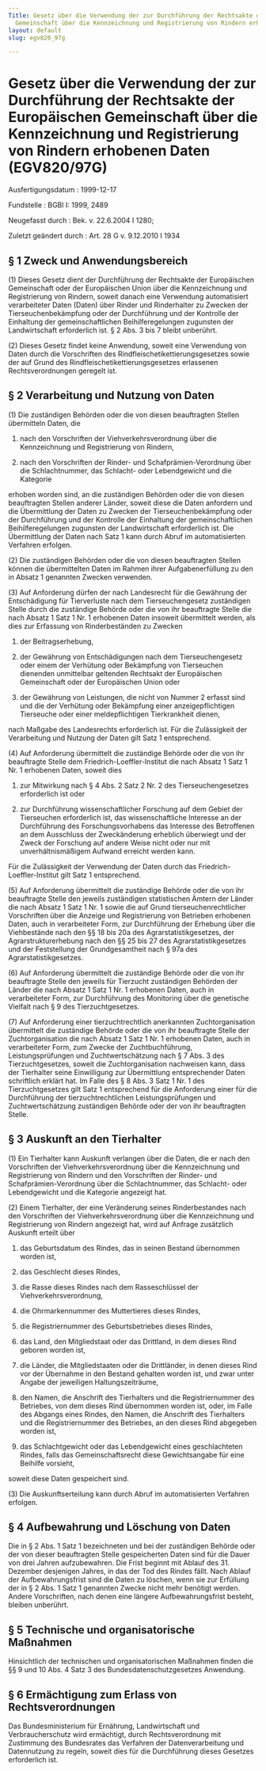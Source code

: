```yaml
---
Title: Gesetz über die Verwendung der zur Durchführung der Rechtsakte der Europäischen
  Gemeinschaft über die Kennzeichnung und Registrierung von Rindern erhobenen Daten
layout: default
slug: egv820_97g

---
```


# Gesetz über die Verwendung der zur Durchführung der Rechtsakte der Europäischen Gemeinschaft über die Kennzeichnung und Registrierung von Rindern erhobenen Daten (EGV820/97G)

Ausfertigungsdatum
:   1999-12-17

Fundstelle
:   BGBl I: 1999, 2489

Neugefasst durch
:   Bek. v. 22.6.2004 I 1280;

Zuletzt geändert durch
:   Art. 28 G v. 9.12.2010 I 1934


## § 1 Zweck und Anwendungsbereich

(1) Dieses Gesetz dient der Durchführung der Rechtsakte der
Europäischen Gemeinschaft oder der Europäischen Union über die
Kennzeichnung und Registrierung von Rindern, soweit danach eine
Verwendung automatisiert verarbeiteter Daten (Daten) über Rinder und
Rinderhalter zu Zwecken der Tierseuchenbekämpfung oder der
Durchführung und der Kontrolle der Einhaltung der gemeinschaftlichen
Beihilferegelungen zugunsten der Landwirtschaft erforderlich ist. § 2
Abs. 3 bis 7 bleibt unberührt.

(2) Dieses Gesetz findet keine Anwendung, soweit eine Verwendung von
Daten durch die Vorschriften des Rindfleischetikettierungsgesetzes
sowie der auf Grund des Rindfleischetikettierungsgesetzes erlassenen
Rechtsverordnungen geregelt ist.


## § 2 Verarbeitung und Nutzung von Daten

(1) Die zuständigen Behörden oder die von diesen beauftragten Stellen
übermitteln Daten, die

1.  nach den Vorschriften der Viehverkehrsverordnung über die
    Kennzeichnung und Registrierung von Rindern,


2.  nach den Vorschriften der Rinder- und Schafprämien-Verordnung über die
    Schlachtnummer, das Schlacht- oder Lebendgewicht und die Kategorie



erhoben worden sind, an die zuständigen Behörden oder die von diesen
beauftragten Stellen anderer Länder, soweit diese die Daten anfordern
und die Übermittlung der Daten zu Zwecken der Tierseuchenbekämpfung
oder der Durchführung und der Kontrolle der Einhaltung der
gemeinschaftlichen Beihilferegelungen zugunsten der Landwirtschaft
erforderlich ist. Die Übermittlung der Daten nach Satz 1 kann durch
Abruf im automatisierten Verfahren erfolgen.

(2) Die zuständigen Behörden oder die von diesen beauftragten Stellen
können die übermittelten Daten im Rahmen ihrer Aufgabenerfüllung zu
den in Absatz 1 genannten Zwecken verwenden.

(3) Auf Anforderung dürfen der nach Landesrecht für die Gewährung der
Entschädigung für Tierverluste nach dem Tierseuchengesetz zuständigen
Stelle durch die zuständige Behörde oder die von ihr beauftragte
Stelle die nach Absatz 1 Satz 1 Nr. 1 erhobenen Daten insoweit
übermittelt werden, als dies zur Erfassung von Rinderbeständen zu
Zwecken

1.  der Beitragserhebung,


2.  der Gewährung von Entschädigungen nach dem Tierseuchengesetz oder
    einem der Verhütung oder Bekämpfung von Tierseuchen dienenden
    unmittelbar geltenden Rechtsakt der Europäischen Gemeinschaft oder der
    Europäischen Union oder


3.  der Gewährung von Leistungen, die nicht von Nummer 2 erfasst sind und
    die der Verhütung oder Bekämpfung einer anzeigepflichtigen Tierseuche
    oder einer meldepflichtigen Tierkrankheit dienen,



nach Maßgabe des Landesrechts erforderlich ist. Für die Zulässigkeit
der Verarbeitung und Nutzung der Daten gilt Satz 1 entsprechend.

(4) Auf Anforderung übermittelt die zuständige Behörde oder die von
ihr beauftragte Stelle dem Friedrich-Loeffler-Institut die nach Absatz
1 Satz 1 Nr. 1 erhobenen Daten, soweit dies

1.  zur Mitwirkung nach § 4 Abs. 2 Satz 2 Nr. 2 des Tierseuchengesetzes
    erforderlich ist oder


2.  zur Durchführung wissenschaftlicher Forschung auf dem Gebiet der
    Tierseuchen erforderlich ist, das wissenschaftliche Interesse an der
    Durchführung des Forschungsvorhabens das Interesse des Betroffenen an
    dem Ausschluss der Zweckänderung erheblich überwiegt und der Zweck der
    Forschung auf andere Weise nicht oder nur mit unverhältnismäßigem
    Aufwand erreicht werden kann.



Für die Zulässigkeit der Verwendung der Daten durch das Friedrich-
Loeffler-Institut gilt Satz 1 entsprechend.

(5) Auf Anforderung übermittelt die zuständige Behörde oder die von
ihr beauftragte Stelle den jeweils zuständigen statistischen Ämtern
der Länder die nach Absatz 1 Satz 1 Nr. 1 sowie die auf Grund
tierseuchenrechtlicher Vorschriften über die Anzeige und Registrierung
von Betrieben erhobenen Daten, auch in verarbeiteter Form, zur
Durchführung der Erhebung über die Viehbestände nach den §§ 18 bis 20a
des Agrarstatistikgesetzes, der Agrarstrukturerhebung nach den §§ 25
bis 27 des Agrarstatistikgesetzes und der Feststellung der
Grundgesamtheit nach § 97a des Agrarstatistikgesetzes.

(6) Auf Anforderung übermittelt die zuständige Behörde oder die von
ihr beauftragte Stelle den jeweils für Tierzucht zuständigen Behörden
der Länder die nach Absatz 1 Satz 1 Nr. 1 erhobenen Daten, auch in
verarbeiteter Form, zur Durchführung des Monitoring über die
genetische Vielfalt nach § 9 des Tierzuchtgesetzes.

(7) Auf Anforderung einer tierzuchtrechtlich anerkannten
Zuchtorganisation übermittelt die zuständige Behörde oder die von ihr
beauftragte Stelle der Zuchtorganisation die nach Absatz 1 Satz 1 Nr.
1 erhobenen Daten, auch in verarbeiteter Form, zum Zwecke der
Zuchtbuchführung, Leistungsprüfungen und Zuchtwertschätzung nach § 7
Abs. 3 des Tierzuchtgesetzes, soweit die Zuchtorganisation nachweisen
kann, dass der Tierhalter seine Einwilligung zur Übermittlung
entsprechender Daten schriftlich erklärt hat. Im Falle des § 8 Abs. 3
Satz 1 Nr. 1 des Tierzuchtgesetzes gilt Satz 1 entsprechend für die
Anforderung einer für die Durchführung der tierzuchtrechtlichen
Leistungsprüfungen und Zuchtwertschätzung zuständigen Behörde oder der
von ihr beauftragten Stelle.


## § 3 Auskunft an den Tierhalter

(1) Ein Tierhalter kann Auskunft verlangen über die Daten, die er nach
den Vorschriften der Viehverkehrsverordnung über die Kennzeichnung und
Registrierung von Rindern und den Vorschriften der Rinder- und
Schafprämien-Verordnung über die Schlachtnummer, das Schlacht- oder
Lebendgewicht und die Kategorie angezeigt hat.

(2) Einem Tierhalter, der eine Veränderung seines Rinderbestandes nach
den Vorschriften der Viehverkehrsverordnung über die Kennzeichnung und
Registrierung von Rindern angezeigt hat, wird auf Anfrage zusätzlich
Auskunft erteilt über

1.  das Geburtsdatum des Rindes, das in seinen Bestand übernommen worden
    ist,


2.  das Geschlecht dieses Rindes,


3.  die Rasse dieses Rindes nach dem Rasseschlüssel der
    Viehverkehrsverordnung,


4.  die Ohrmarkennummer des Muttertieres dieses Rindes,


5.  die Registriernummer des Geburtsbetriebes dieses Rindes,


6.  das Land, den Mitgliedstaat oder das Drittland, in dem dieses Rind
    geboren worden ist,


7.  die Länder, die Mitgliedstaaten oder die Drittländer, in denen dieses
    Rind vor der Übernahme in den Bestand gehalten worden ist, und zwar
    unter Angabe der jeweiligen Haltungszeiträume,


8.  den Namen, die Anschrift des Tierhalters und die Registriernummer des
    Betriebes, von dem dieses Rind übernommen worden ist, oder, im Falle
    des Abgangs eines Rindes, den Namen, die Anschrift des Tierhalters und
    die Registriernummer des Betriebes, an den dieses Rind abgegeben
    worden ist,


9.  das Schlachtgewicht oder das Lebendgewicht eines geschlachteten
    Rindes, falls das Gemeinschaftsrecht diese Gewichtsangabe für eine
    Beihilfe vorsieht,



soweit diese Daten gespeichert sind.

(3) Die Auskunftserteilung kann durch Abruf im automatisierten
Verfahren erfolgen.


## § 4 Aufbewahrung und Löschung von Daten

Die in § 2 Abs. 1 Satz 1 bezeichneten und bei der zuständigen Behörde
oder der von dieser beauftragten Stelle gespeicherten Daten sind für
die Dauer von drei Jahren aufzubewahren. Die Frist beginnt mit Ablauf
des 31. Dezember desjenigen Jahres, in das der Tod des Rindes fällt.
Nach Ablauf der Aufbewahrungsfrist sind die Daten zu löschen, wenn sie
zur Erfüllung der in § 2 Abs. 1 Satz 1 genannten Zwecke nicht mehr
benötigt werden. Andere Vorschriften, nach denen eine längere
Aufbewahrungsfrist besteht, bleiben unberührt.


## § 5 Technische und organisatorische Maßnahmen

Hinsichtlich der technischen und organisatorischen Maßnahmen finden
die §§ 9 und 10 Abs. 4 Satz 3 des Bundesdatenschutzgesetzes Anwendung.


## § 6 Ermächtigung zum Erlass von Rechtsverordnungen

Das Bundesministerium für Ernährung, Landwirtschaft und
Verbraucherschutz wird ermächtigt, durch Rechtsverordnung mit
Zustimmung des Bundesrates das Verfahren der Datenverarbeitung und
Datennutzung zu regeln, soweit dies für die Durchführung dieses
Gesetzes erforderlich ist.

